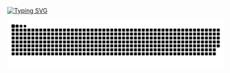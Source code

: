 [![Typing SVG](https://readme-typing-svg.demolab.com?font=Fira+Code&pause=1000&width=435&lines=Hi%2C+There+%F0%9F%91%8F)](https://git.io/typing-svg)

![](https://raw.githubusercontent.com/mmioimm/mmioimm/output/github-contribution-grid-snake.svg)

<!--
**mmioimm/mmioimm** is a ✨ _special_ ✨ repository because its `README.md` (this file) appears on your GitHub profile.

Here are some ideas to get you started:

- 🔭 I’m currently working on ...
- 🌱 I’m currently learning ...
- 👯 I’m looking to collaborate on ...
- 🤔 I’m looking for help with ...
- 💬 Ask me about ...
- 📫 How to reach me: ...
- 😄 Pronouns: ...
- ⚡ Fun fact: ...
-->
